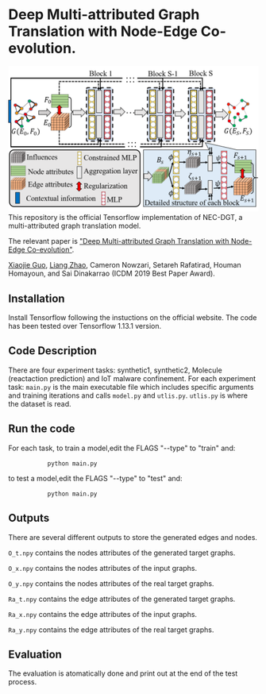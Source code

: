 # Deep Multi-attributed Graph Translation with Node-Edge Co-evolution.
![image_text](images/NEC-DGT.png)
This repository is the official Tensorflow implementation of NEC-DGT, a multi-attributed graph translation model.

The relevant paper is ["Deep Multi-attributed Graph Translation with Node-Edge Co-evolution"](http://mason.gmu.edu/~lzhao9/materials/papers/ICDM_2019_NEC_DGT-final.pdf).

[Xiaojie Guo](https://sites.google.com/view/xiaojie-guo-personal-site), [Liang Zhao](http://mason.gmu.edu/~lzhao9/), Cameron Nowzari, Setareh Rafatirad, Houman Homayoun, and Sai Dinakarrao (ICDM 2019 Best Paper Award).

## Installation
Install Tensorflow following the instuctions on the official website. The code has been tested over Tensorflow 1.13.1 version.


## Code Description

There are four experiment tasks: synthetic1, synthetic2, Molecule (reactaction prediction) and IoT malware confinement.
For each experiment task: `main.py` is the main executable file which includes specific arguments and training iterations and calls `model.py` and `utlis.py`. `utlis.py` is where the dataset is read.


## Run the code
For each task, to train a model,edit the FLAGS "--type" to "train" and:

               python main.py
               
               
to test a model,edit the FLAGS "--type" to "test" and:

               python main.py             

## Outputs
There are several different outputs to store the generated edges and nodes.

`O_t.npy` contains the nodes attributes of the generated target graphs.

`O_x.npy` contains the nodes attributes of the input graphs.

`O_y.npy` contains the nodes attributes of the real target graphs.

`Ra_t.npy` contains the edge attributes of the generated target graphs.

`Ra_x.npy` contains the edge attributes of the input graphs.

`Ra_y.npy` contains the edge attributes of the real target graphs.


## Evaluation
The evaluation is atomatically done and print out at the end of the test process.
